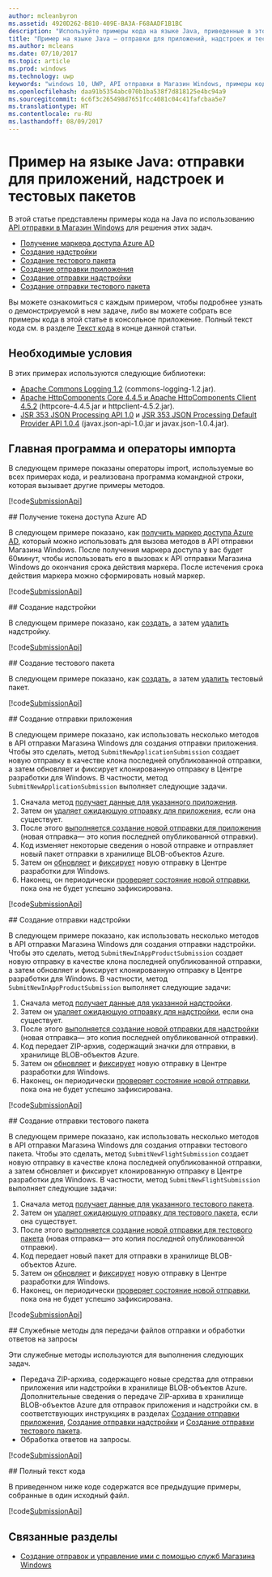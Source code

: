 ```yaml
---
author: mcleanbyron
ms.assetid: 4920D262-B810-409E-BA3A-F68AADF1B1BC
description: "Используйте примеры кода на языке Java, приведенные в этом разделе, чтобы более подробно ознакомиться с работой API отправки Магазина Windows."
title: "Пример на языке Java — отправки для приложений, надстроек и тестовых пакетов"
ms.author: mcleans
ms.date: 07/10/2017
ms.topic: article
ms.prod: windows
ms.technology: uwp
keywords: "windows 10, UWP, API отправки в Магазин Windows, примеры кода, java"
ms.openlocfilehash: daa91b5354abc070b1ba538f7d818125e4bc94a9
ms.sourcegitcommit: 6c6f3c265498d7651fcc4081c04c41fafcbaa5e7
ms.translationtype: HT
ms.contentlocale: ru-RU
ms.lasthandoff: 08/09/2017
---
```

# <a name="java-sample-submissions-for-apps-add-ons-and-flights"></a>Пример на языке Java: отправки для приложений, надстроек и тестовых пакетов

В этой статье представлены примеры кода на Java по использованию [API отправки в Магазин Windows](create-and-manage-submissions-using-windows-store-services.md) для решения этих задач.

* [Получение маркера доступа Azure AD](#token)
* [Создание надстройки](#create-add-on)
* [Создание тестового пакета](#create-package-flight)
* [Создание отправки приложения](#create-app-submission)
* [Создание отправки надстройки](#create-add-on-submission)
* [Создание отправки тестового пакета](#create-flight-submission)

Вы можете ознакомиться с каждым примером, чтобы подробнее узнать о демонстрируемой в нем задаче, либо вы можете собрать все примеры кода в этой статье в консольное приложение. Полный текст кода см. в разделе [Текст кода](java-code-examples-for-the-windows-store-submission-api.md#code-listing) в конце данной статьи.

## <a name="prerequisites"></a>Необходимые условия

В этих примерах используются следующие библиотеки:

* [Apache Commons Logging 1.2](http://commons.apache.org/proper/commons-logging) (commons-logging-1.2.jar).
* [Apache HttpComponents Core 4.4.5 и Apache HttpComponents Client 4.5.2](https://hc.apache.org/) (httpcore-4.4.5.jar и httpclient-4.5.2.jar).
* [JSR 353 JSON Processing API 1.0](https://mvnrepository.com/artifact/javax.json/javax.json-api/1.0) и [JSR 353 JSON Processing Default Provider API 1.0.4](https://mvnrepository.com/artifact/org.glassfish/javax.json/1.0.4) (javax.json-api-1.0.jar и javax.json-1.0.4.jar).

## <a name="main-program-and-imports"></a>Главная программа и операторы импорта

В следующем примере показаны операторы import, используемые во всех примерах кода, и реализована программа командной строки, которая вызывает другие примеры методов.

[!code[SubmissionApi](./code/StoreServicesExamples_Submission/java/MainExample.java#L1-L64)]

<span id="token" />
## <a name="obtain-an-azure-ad-access-token"></a>Получение токена доступа Azure AD

В следующем примере показано, как [получить маркер доступа Azure AD](create-and-manage-submissions-using-windows-store-services.md#obtain-an-azure-ad-access-token), который можно использовать для вызова методов в API отправки Магазина Windows. После получения маркера доступа у вас будет 60минут, чтобы использовать его в вызовах к API отправки Магазина Windows до окончания срока действия маркера. После истечения срока действия маркера можно сформировать новый маркер.

[!code[SubmissionApi](./code/StoreServicesExamples_Submission/java/CompleteExample.java#L65-L95)]

<span id="create-add-on" />
## <a name="create-an-add-on"></a>Создание надстройки

В следующем примере показано, как [создать](create-an-add-on.md), а затем [удалить](delete-an-add-on.md) надстройку.

[!code[SubmissionApi](./code/StoreServicesExamples_Submission/java/CompleteExample.java#L310-L345)]

<span id="create-package-flight" />
## <a name="create-a-package-flight"></a>Создание тестового пакета

В следующем примере показано, как [создать](create-a-flight.md), а затем [удалить](delete-a-flight.md) тестовый пакет.

[!code[SubmissionApi](./code/StoreServicesExamples_Submission/java/CompleteExample.java#L185-L221)]

<span id="create-app-submission" />
## <a name="create-an-app-submission"></a>Создание отправки приложения

В следующем примере показано, как использовать несколько методов в API отправки Магазина Windows для создания отправки приложения. Чтобы это сделать, метод ```SubmitNewApplicationSubmission``` создает новую отправку в качестве клона последней опубликованной отправки, а затем обновляет и фиксирует клонированную отправку в Центре разработки для Windows. В частности, метод ```SubmitNewApplicationSubmission``` выполняет следующие задачи.

1. Сначала метод [получает данные для указанного приложения](get-an-app.md).
2. Затем он [удаляет ожидающую отправку для приложения](delete-an-app-submission.md), если она существует.
3. После этого [выполняется создание новой отправки для приложения](create-an-app-submission.md) (новая отправка— это копия последней опубликованной отправки).
4. Код изменяет некоторые сведения о новой отправке и отправляет новый пакет отправки в хранилище BLOB-объектов Azure.
5. Затем он [обновляет](update-an-app-submission.md) и [фиксирует](commit-an-app-submission.md) новую отправку в Центре разработки для Windows.
6. Наконец, он периодически [проверяет состояние новой отправки](get-status-for-an-app-submission.md), пока она не будет успешно зафиксирована.

[!code[SubmissionApi](./code/StoreServicesExamples_Submission/java/CompleteExample.java#L97-L183)]

<span id="create-add-on-submission" />
## <a name="create-an-add-on-submission"></a>Создание отправки надстройки

В следующем примере показано, как использовать несколько методов в API отправки Магазина Windows для создания отправки надстройки. Чтобы это сделать, метод ```SubmitNewInAppProductSubmission``` создает новую отправку в качестве клона последней опубликованной отправки, а затем обновляет и фиксирует клонированную отправку в Центре разработки для Windows. В частности, метод ```SubmitNewInAppProductSubmission``` выполняет следующие задачи:

1. Сначала метод [получает данные для указанной надстройки](get-an-add-on.md).
2. Затем он [удаляет ожидающую отправку для надстройки](delete-an-add-on-submission.md), если она существует.
3. После этого [выполняется создание новой отправки для надстройки](create-an-add-on-submission.md) (новая отправка— это копия последней опубликованной отправки).
4. Код передает ZIP-архив, содержащий значки для отправки, в хранилище BLOB-объектов Azure.
5. Затем он [обновляет](update-an-add-on-submission.md) и [фиксирует](commit-an-add-on-submission.md) новую отправку в Центре разработки для Windows.
6. Наконец, он периодически [проверяет состояние новой отправки](get-status-for-an-add-on-submission.md), пока она не будет успешно зафиксирована.

[!code[SubmissionApi](./code/StoreServicesExamples_Submission/java/CompleteExample.java#L347-L431)]

<span id="create-flight-submission" />
## <a name="create-a-package-flight-submission"></a>Создание отправки тестового пакета

В следующем примере показано, как использовать несколько методов в API отправки Магазина Windows для создания отправки тестового пакета. Чтобы это сделать, метод ```SubmitNewFlightSubmission``` создает новую отправку в качестве клона последней опубликованной отправки, а затем обновляет и фиксирует клонированную отправку в Центре разработки для Windows. В частности, метод ```SubmitNewFlightSubmission``` выполняет следующие задачи:

1. Сначала метод [получает данные для указанного тестового пакета](get-a-flight.md).
2. Затем он [удаляет ожидающую отправку для тестового пакета](delete-a-flight-submission.md), если она существует.
3. После этого [выполняется создание новой отправки для тестового пакета](create-a-flight-submission.md) (новая отправка— это копия последней опубликованной отправки).
4. Код передает новый пакет для отправки в хранилище BLOB-объектов Azure.
5. Затем он [обновляет](update-a-flight-submission.md) и [фиксирует](commit-a-flight-submission.md) новую отправку в Центре разработки для Windows.
6. Наконец, он периодически [проверяет состояние новой отправки](get-status-for-a-flight-submission.md), пока она не будет успешно зафиксирована.

[!code[SubmissionApi](./code/StoreServicesExamples_Submission/java/CompleteExample.java#L223-L308)]

<span id="utilities" />
## <a name="utility-methods-to-upload-submission-files-and-handle-request-responses"></a>Служебные методы для передачи файлов отправки и обработки ответов на запросы

Эти служебные методы используются для выполнения следующих задач.

* Передача ZIP-архива, содержащего новые средства для отправки приложения или надстройки в хранилище BLOB-объектов Azure. Дополнительные сведения о передаче ZIP-архива в хранилище BLOB-объектов Azure для отправок приложения и надстройки см. в соответствующих инструкциях в разделах [Создание отправки приложения](manage-app-submissions.md#create-an-app-submission), [Создание отправки надстройки](manage-add-on-submissions.md#create-an-add-on-submission) и [Создание отправки тестового пакета](manage-flight-submissions.md#create-a-package-flight-submission).
* Обработка ответов на запросы.

[!code[SubmissionApi](./code/StoreServicesExamples_Submission/java/CompleteExample.java#L433-L490)]

<span id="code-listing" />
## <a name="complete-code-listing"></a>Полный текст кода

В приведенном ниже коде содержатся все предыдущие примеры, собранные в один исходный файл.

[!code[SubmissionApi](./code/StoreServicesExamples_Submission/java/CompleteExample.java#L1-L491)]

## <a name="related-topics"></a>Связанные разделы

* [Создание отправок и управление ими с помощью служб Магазина Windows](create-and-manage-submissions-using-windows-store-services.md)
